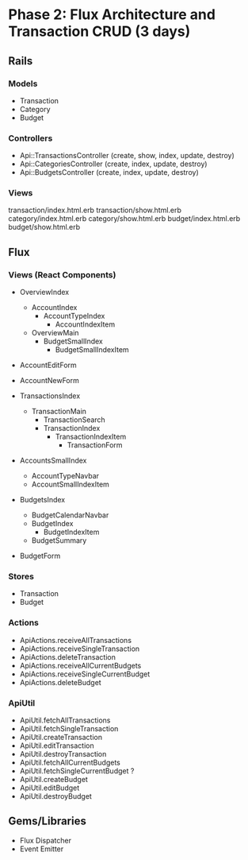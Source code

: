 # Phase 2: Flux Architecture and Transaction CRUD (3 days)

## Rails
### Models
* Transaction
* Category
* Budget

### Controllers
* Api::TransactionsController (create, show, index, update, destroy)
* Api::CategoriesController (create, index, update, destroy)
* Api::BudgetsController (create, index, update, destroy)

### Views
transaction/index.html.erb
transaction/show.html.erb
category/index.html.erb
category/show.html.erb
budget/index.html.erb
budget/show.html.erb

## Flux
### Views (React Components)
* OverviewIndex
  - AccountIndex
    - AccountTypeIndex
      - AccountIndexItem
  - OverviewMain
    - BudgetSmallIndex
      - BudgetSmallIndexItem

* AccountEditForm
* AccountNewForm

* TransactionsIndex
  - TransactionMain
    - TransactionSearch
    - TransactionIndex
      - TransactionIndexItem
        - TransactionForm
* AccountsSmallIndex
  - AccountTypeNavbar
  - AccountSmallIndexItem

* BudgetsIndex
  - BudgetCalendarNavbar
  - BudgetIndex
    - BudgetIndexItem
  - BudgetSummary
* BudgetForm

### Stores
* Transaction
* Budget

### Actions
* ApiActions.receiveAllTransactions
* ApiActions.receiveSingleTransaction
* ApiActions.deleteTransaction
* ApiActions.receiveAllCurrentBudgets
* ApiActions.receiveSingleCurrentBudget
* ApiActions.deleteBudget

### ApiUtil
* ApiUtil.fetchAllTransactions
* ApiUtil.fetchSingleTransaction
* ApiUtil.createTransaction
* ApiUtil.editTransaction
* ApiUtil.destroyTransaction
* ApiUtil.fetchAllCurrentBudgets
* ApiUtil.fetchSingleCurrentBudget ?
* ApiUtil.createBudget
* ApiUtil.editBudget
* ApiUtil.destroyBudget

## Gems/Libraries
* Flux Dispatcher
* Event Emitter

